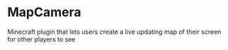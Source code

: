 # MapCamera

Minecraft plugin that lets users create a live updating map of their screen for other players to see

